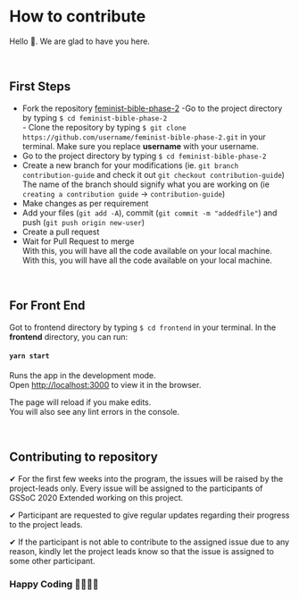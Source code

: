 # How to contribute
Hello 👋. We are glad to have you here. 

<br />

## First Steps
- Fork the repository [feminist-bible-phase-2](https://github.com/girlscript/feminist-bible-phase-2)
-Go to the project directory by typing `$ cd feminist-bible-phase-2` <br />	- Clone the repository by typing `$ git clone https://github.com/username/feminist-bible-phase-2.git` in your terminal. Make sure you replace __username__ with your username.
- Go to the project directory by typing `$ cd feminist-bible-phase-2`
- Create a new branch for your modifications (ie. `git branch contribution-guide` and check it out `git checkout contribution-guide`) The name of the branch should signify what you are working on (ie `creating a contribution guide` -> `contribution-guide`)
- Make changes as per requirement
- Add your files (`git add -A`), commit (`git commit -m "addedfile"`) and push (`git push origin new-user`)
- Create a pull request
- Wait for Pull Request to merge<br />
With this, you will have all the code available on your local machine. 	With this, you will have all the code available on your local machine. 

<br />

## For Front End
Got to frontend directory by typing `$ cd frontend` in your terminal.
In the <b>frontend</b> directory, you can run:

#### `yarn start`

Runs the app in the development mode.<br />
Open [http://localhost:3000](http://localhost:3000) to view it in the browser.

The page will reload if you make edits.<br />
You will also see any lint errors in the console.

<br />

## Contributing to repository

✔ For the first few weeks into the program, the issues will be raised by the project-leads only. Every issue will be assigned to the participants of GSSoC 2020 Extended working on this project. 

✔ Participant are requested to give regular updates regarding their progress to the project leads.

✔ If the participant is not able to contribute to the assigned issue due to any reason, kindly let the project leads know so that the issue is assigned to some other participant. 

### Happy Coding 👩‍💻👩‍💻

